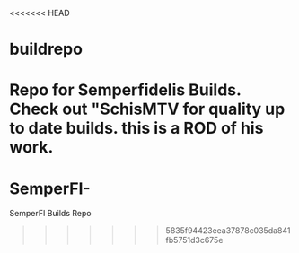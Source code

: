 <<<<<<< HEAD
# buildrepo
Repo for Semperfidelis Builds. Check out "SchisMTV for quality up to date builds. this is a ROD of his work.
=======
# SemperFI-
SemperFI Builds Repo
>>>>>>> 5835f94423eea37878c035da841fb5751d3c675e
